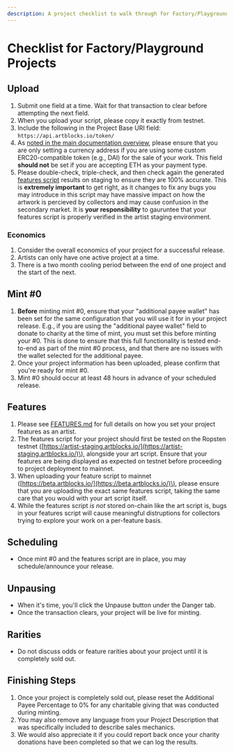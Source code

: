 ```yaml
---
description: A project checklist to walk through for Factory/Playground projects.
---
```


# Checklist for Factory/Playground Projects

## Upload

1. Submit one field at a time. Wait for that transaction to clear before attempting the next field.
2. When you upload your script, please copy it exactly from testnet.
3. Include the following in the Project Base URI field: `https://api.artblocks.io/token/`
4. As [noted in the main documentation overview](https://github.com/ArtBlocks/artblocks-docs/blob/main/README.md#token), please ensure that you are only setting a currency address if you are using some custom ERC20-compatible token \(e.g., DAI\) for the sale of your work. This field **should not** be set if you are accepting ETH as your payment type.
5. Please double-check, triple-check, and then check again the generated [features script](https://github.com/ArtBlocks/artblocks-docs/blob/main/FEATURES.md) results on staging to ensure they are 100% accurate. This is **extremely important** to get right, as it changes to fix any bugs you may introduce in this script may have massive impact on how the artwork is percieved by collectors and may cause confusion in the secondary market. It is **your responsibility** to gauruntee that your features script is properly verified in the artist staging environment.

### Economics

1. Consider the overall economics of your project for a successful release.
2. Artists can only have one active project at a time.
3. There is a two month cooling period between the end of one project and the start of the next.

## Mint \#0

1. **Before** minting mint \#0, ensure that your "additional payee wallet" has been set for the same configuration that you will use it for in your project release. E.g., if you are using the "additional payee wallet" field to donate to charity at the time of mint, you must set this before minting your \#0. This is done to ensure that this full functionality is tested end-to-end as part of the mint \#0 process, and that there are no issues with the wallet selected for the additional payee.
2. Once your project information has been uploaded, please confirm that you're ready for mint \#0.
3. Mint \#0 should occur at least 48 hours in advance of your scheduled release.

## Features

1. Please see [FEATURES.md](https://github.com/ArtBlocks/artblocks-docs/blob/main/FEATURES.md) for full details on how you set your project features as an artist.
2. The features script for your project should first be tested on the Ropsten testnet \([https://artist-staging.artblocks.io/](https://artist-staging.artblocks.io/)\), alongside your art script. Ensure that your features are being displayed as expected on testnet before proceeding to project deployment to mainnet.
3. When uploading your feature script to mainnet \([https://beta.artblocks.io/](https://beta.artblocks.io/)\), please ensure that you are uploading the exact same features script, taking the same care that you would with your art script itself. 
4. While the features script _is not_ stored on-chain like the art script is, bugs in your features script will cause meaningful distruptions for collectors trying to explore your work on a per-feature basis.

## Scheduling

* Once mint \#0 and the features script are in place, you may schedule/announce your release.

## Unpausing

* When it's time, you'll click the Unpause button under the Danger tab.
* Once the transaction clears, your project will be live for minting.

## Rarities

* Do not discuss odds or feature rarities about your project until it is completely sold out.

## Finishing Steps

1. Once your project is completely sold out, please reset the Additional Payee Percentage to 0% for any charitable giving that was conducted during minting.
2. You may also remove any language from your Project Description that was specifically included to describe sales mechanics.
3. We would also appreciate it if you could report back once your charity donations have been completed so that we can log the results.


